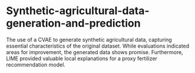 # Synthetic-agricultural-data-generation-and-prediction
The use of a CVAE to generate synthetic agricultural data, capturing essential characteristics of the original dataset. While evaluations indicated areas for improvement, the generated data shows promise. Furthermore, LIME provided valuable local explanations for a proxy fertilizer recommendation model.
